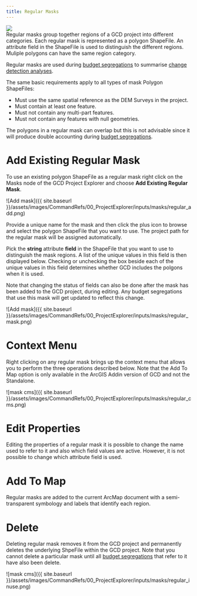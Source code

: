 ```yaml
---
title: Regular Masks
---
```


<div class="float-right">
<img src="{{ site.baseurl }} /assets/images/CommandRefs/00_ProjectExplorer/inputs/masks/regular.png"></div>
Regular masks group together regions of a GCD project into different categories. Each regular mask is represented as a polygon ShapeFile. An attribute field in the ShapeFile is used to distinguish the different regions. Muliple polygons can have the same region category.

Regular masks are used during [budget segregations]() to summarise [change detection analyses]().

The same basic requirements apply to all types of mask Polygon ShapeFiles:

* Must use the same spatial reference as the DEM Surveys in the project.
* Must contain at least one feature.
* Must not contain any multi-part features.
* Must not contain any features with null geometries.

The polygons in a regular mask can overlap but this is not advisable since it will produce double accounting during [budget segregations]().

# Add Existing Regular Mask

To use an existing polygon ShapeFile as a regular mask right click on the Masks node of the GCD Project Explorer and choose **Add Existing Regular Mask**.

![Add mask]({{ site.baseurl }}/assets/images/CommandRefs/00_ProjectExplorer/inputs/masks/regular_add.png)

Provide a unique name for the mask and then click the plus icon to browse and select the polygon ShapeFile that you want to use. The project path for the regular mask will be assigned automatically.

Pick the **string** attribute **field** in the ShapeFile that you want to use to distinguish the mask regions. A list of the unique values in this field is then displayed below. Checking or unchecking the box beside each of the unique values in this field determines whether GCD includes the polgons when it is used.

Note that changing the status of fields can also be done after the mask has been added to the GCD project, during editing. Any budget segregations that use this mask will get updated to reflect this change.

![Add mask]({{ site.baseurl }}/assets/images/CommandRefs/00_ProjectExplorer/inputs/masks/regular_mask.png)

# Context Menu

Right clicking on any regular mask brings up the context menu that allows you to perform the three operations described below. Note that the Add To Map option is only available in the ArcGIS Addin version of GCD and not the Standalone.

![mask cms]({{ site.baseurl }}/assets/images/CommandRefs/00_ProjectExplorer/inputs/masks/regular_cms.png)

# Edit Properties

Editing the properties of a regular mask it is possible to change the name used to refer to it and also which field values are active. However, it is not possible to change which attribute field is used.

# Add To Map

Regular masks are added to the current ArcMap document with a  semi-transparent symbology and labels that identify each region.

# Delete

Deleting regular mask removes it from the GCD project and permanently deletes the underlying ShpeFile within the GCD project. Note that you cannot delete a particular mask until all [budget segregations]() that refer to it have also been delete.

![mask cms]({{ site.baseurl }}/assets/images/CommandRefs/00_ProjectExplorer/inputs/masks/regular_inuse.png)
